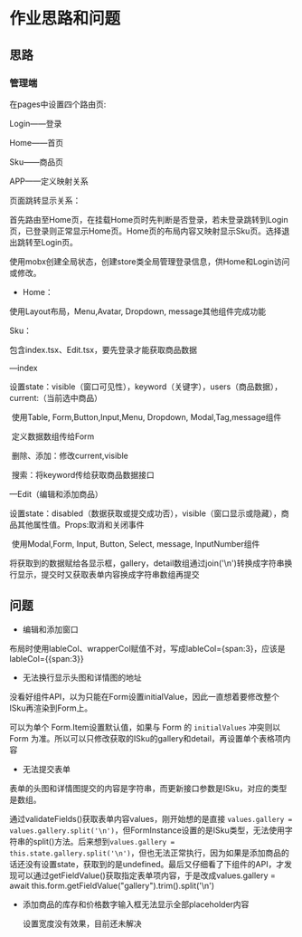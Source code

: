 # 作业思路和问题

## 思路

### 管理端

在pages中设置四个路由页:

Login——登录

Home——首页

Sku——商品页

APP——定义映射关系

页面跳转显示关系：

首先路由至Home页，在挂载Home页时先判断是否登录，若未登录跳转到Login页，已登录则正常显示Home页。Home页的布局内容又映射显示Sku页。选择退出跳转至Login页。

使用mobx创建全局状态，创建store类全局管理登录信息，供Home和Login访问或修改。

* Home：

使用Layout布局，Menu,Avatar, Dropdown, message其他组件完成功能

Sku：

包含index.tsx、Edit.tsx，要先登录才能获取商品数据

—index

​    设置state：visible（窗口可见性），keyword（关键字），users（商品数据），current:（当前选中商品）

​    使用Table, Form,Button,Input,Menu, Dropdown, Modal,Tag,message组件

​    定义数据数组传给Form

​    删除、添加：修改current,visible

​    搜索：将keyword传给获取商品数据接口

—Edit（编辑和添加商品）

​     设置state：disabled（数据获取或提交成功否），visible（窗口显示或隐藏），商品其他属性值。Props:取消和关闭事件

​     使用Modal,Form, Input, Button, Select, message, InputNumber组件

​     将获取到的数据赋给各显示框，gallery，detail数组通过join('\n')转换成字符串换行显示，提交时又获取表单内容换成字符串数组再提交

## 问题

* 编辑和添加窗口

布局时使用lableCol、wrapperCol赋值不对，写成lableCol={span:3}，应该是lableCol={{span:3}}

* 无法换行显示头图和详情图的地址

没看好组件API，以为只能在Form设置initialValue，因此一直想着要修改整个ISku再渲染到Form上。

可以为单个 Form.Item设置默认值，如果与 Form 的 `initialValues` 冲突则以 Form 为准。所以可以只修改获取的ISku的gallery和detail，再设置单个表格项内容

* 无法提交表单

表单的头图和详情图提交的内容是字符串，而更新接口参数是ISku，对应的类型是数组。

通过validateFields()获取表单内容values，刚开始想的是直接 `values.gallery = values.gallery.split('\n')`，但FormInstance设置的是ISku类型，无法使用字符串的split()方法。后来想到`values.gallery = this.state.gallery.split('\n')`，但也无法正常执行，因为如果是添加商品的话还没有设置state，获取到的是undefined。最后又仔细看了下组件的API，才发现可以通过getFieldValue()获取指定表单项内容，于是改成values.gallery = await this.form.getFieldValue("gallery").trim().split('\n')

* 添加商品的库存和价格数字输入框无法显示全部placeholder内容

  设置宽度没有效果，目前还未解决




